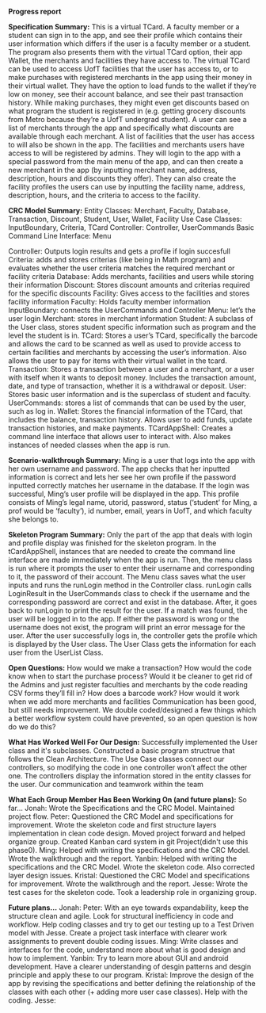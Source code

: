 **Progress report**

**Specification Summary:**
This is a virtual TCard. A faculty member or a student can sign in to the app, and see their profile which contains their user information which differs if the user is a faculty member or a student. The program also presents them with the virtual TCard option, their app Wallet, the merchants and facilities they have access to. The virtual TCard can be used to access UofT facilities that the user has access to, or to make purchases with registered merchants in the app using their money in their virtual wallet. They have the option to load funds to the wallet if they’re low on money, see their account balance, and see their past transaction history. While making purchases, they might even get discounts based on what program the student is registered in (e.g. getting grocery discounts from Metro because they’re a UofT undergrad student). A user can see a list of merchants through the app and specifically what discounts are available through each merchant. A list of facilities that the user has access to will also be shown in the app.
The facilities and merchants users have access to will be registered by admins. They will login to the app with a special password from the main menu of the app, and can then create a new merchant in the app (by inputting merchant name, address, description, hours and discounts they offer). They can also create the facility profiles the users can use by inputting the facility name, address, description, hours, and the criteria to access to the facility.


**CRC Model Summary:**
Entity Classes: Merchant, Faculty, Database, Transaction, Discount, Student, User, Wallet, Facility
Use Case Classes: InputBoundary, Criteria, TCard
Controller: Controller, UserCommands
Basic Command Line Interface: Menu

Controller: Outputs login results and gets a profile if login succesfull
Criteria: adds and stores criterias (like being in Math program) and evaluates whether the user criteria matches the required merchant or facility criteria
Database: Adds merchants, facilities and users while storing their information
Discount: Stores discount amounts and criterias required for the specific discounts
Facility: Gives access to the facilities and stores facility information
Faculty: Holds faculty member information
InputBoundary: connects the UserCommands and Controller
Menu: let’s the user login
Merchant: stores in merchant information
Student: A subclass of the User class, stores student specific information such as program and the level the student is in.
TCard: Stores a user’s TCard, specifically the barcode and allows the card to be scanned as well as used to provide access to certain facilities and merchants by accessing the user’s information. Also allows the user to pay for items with their virtual wallet in the tcard.
Transaction: Stores a transaction between a user and a merchant, or a user with itself when it wants to deposit money. Includes the transaction amount, date, and type of transaction, whether it is a withdrawal or deposit.
User: Stores basic user information and is the superclass of student and faculty.
UserCommands: stores a list of commands that can be used by the user, such as log in.
Wallet: Stores the financial information of the TCard, that includes the balance, transaction history. Allows user to add funds, update transaction histories, and make payments.
TCardAppShell: Creates a command line interface that allows user to interact with. Also makes instances of needed classes when the app is run.

**Scenario-walkthrough Summary:**
Ming is a user that logs into the app with her own username and password. The app checks that her inputted information is correct and lets her see her own profile if the password inputted correctly matches her username in the database. If the login was successful, Ming’s user profile will be displayed in the app. This profile consists of Ming’s legal name, utorid, password, status (‘student’ for Ming, a prof would be ‘faculty’), id number, email, years in UofT, and which faculty she belongs to.


**Skeleton Program Summary:**
Only the part of the app that deals with login and profile display was finished for the skeleton program. In the tCardAppShell, instances that are needed to create the command line interface are made immediately when the app is run. Then, the menu class is run where it prompts the user to enter their username and corresponding to it, the password of their account. The Menu class saves what the user inputs and runs the runLogin method in the Controller class. runLogin calls LoginResult in the UserCommands class to check if the username and the corresponding password are correct and exist in the database. After, it goes back to runLogin to print the result for the user. If a match was found, the user will be logged in to the app. If either the password is wrong or the username does not exist, the program will print an error message for the user. After the user successfully logs in, the controller gets the profile which is displayed by the User class. The User Class gets the information for each user from the UserList Class.

**Open Questions:**
How would we make a transaction? How would the code know when to start the purchase process?
Would it be cleaner to get rid of the Admins and just register faculties and merchants by the code reading CSV forms they’ll fill in?
How does a barcode work?
How would it work when we add more merchants and facilities
Communication has been good, but still needs improvement. We double coded/designed a few things which 
a better workflow system could have prevented, so an open question is how do we do this?

**What Has Worked Well For Our Design:**
Successfully implemented the User class and it's subclasses. Constructed a basic program structrue that follows the Clean Architecture. The Use Case classes connect our controllers, so modifying the code in one controller won’t affect the other one.
The controllers display the information stored in the entity classes for the user.
Our communication and teamwork within the team

**What Each Group Member Has Been Working On (and future plans):**
So far…
Jonah: Wrote the Specifications and the CRC Model. Maintained project flow. 
Peter: Questioned the CRC Model and specifications for improvement. Wrote the skeleton code and first structure layers 
    implementation in clean code design. Moved project forward and helped organize group. 
    Created Kanban card system in git Project(didn't use this phase0).
Ming: Helped with writing the specifications and the CRC Model. Wrote the walkthrough and the report.
Yanbin: Helped with writing the specifications and the CRC Model. Wrote the skeleton code. Also corrected layer
    design issues. 
Kristal: Questioned the CRC Model and specifications for improvement. Wrote the walkthrough and the report.
Jesse: Wrote the test cases for the skeleton code. Took a leadership role in organizing group. 

**Future plans…**
Jonah:
Peter: With an eye towards expandability, keep the structure clean and agile. Look for structural inefficiency in code 
and workflow. Help coding classes and try to get our testing up to a Test Driven model with Jesse. Create a project 
task interface with clearer work assignments to prevent double coding issues. 
Ming: Write classes and interfaces for the code, understand more about what is good design and how to implement.
Yanbin: Try to learn more about GUI and android development. Have a clearer understanding of desgin patterns and desgin principle and apply these to our program. 
Kristal: Improve the design of the app by revising the specifications and better defining the relationship of the classes with each other (+ adding more user case classes). Help with the coding.
Jesse:



